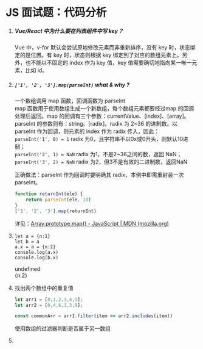 #  JS 面试题：代码分析

1. ##### Vue/React 中为什么要在列表组件中写 key？  

   Vue 中，v-for 默认会尝试原地修改元素而非重新排序，没有 key 时，状态绑定的是位置。有 key 时，状态则根据 key 绑定到了对应的数组元素上。另外，也不能以不固定的 index 作为 key 值，key 值需要确切地指向某一唯一元素，比如 id。

2. ##### `['1', '2', '3'].map(parseInt)` what & why ?  

   一个数组调用 map 函数，回调函数为 parseInt  
   map 函数用于使用数组生成一个新数组，每个数组元素都要经过map 的回调处理后返回。map 的回调有三个参数：currentValue、[index]、[array]。  
   parseInt 的参数则有：string、[radix]。radix 为 2~36 的进制数。以 parseInt 作为回调，则元素的 index 作为 radix 传入，因此：  
   `parseInt('1', 0) = 1` radix 为0，且字符串不以0x或0开头，则默认10进制；  
   `parseInt('2', 1) = NaN` radix 为1，不是2~36之间的数，返回 NaN；  
   `parseInt('3', 2) = NaN` radix 为2，但3不是有效的二进制数，返回NaN  

   正确做法：parseInt 作为回调时要明确其 radix，本例中即需重封装一次 parseInt。  

   ```js
   function returnInt(ele) {
       return parseInt(ele, 10)
   }
   ['1', '2', '3'].map(returnInt)
   ```

   详见：[Array.prototype.map() - JavaScript | MDN (mozilla.org)](https://developer.mozilla.org/zh-CN/docs/Web/JavaScript/Reference/Global_Objects/Array/map#使用技巧案例)

3. ```JS
   let a = {n:1}
   let b = a
   a.x = a = {n:2}
   console.log(a.x)
   console.log(b.x)
   ```

   undefined  
   {n:2}

4. 找出两个数组中的重复值  

   ```js
   let arr1 = [0,1,2,3,4,5];
   let arr2 = [0,4,6,1,3,9];
   
   const commonArr = arr1.filter(item => arr2.includes(item))
   ```
   
   使用数组的过滤器判断是否属于另一数组
   
7. 
